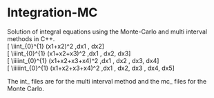 # Integration-MC
Solution of integral equations using the Monte-Carlo and multi interval methods in C++. <br />
\[ \iint_{0}^{1} (x1+x2)^2 \,dx1 \, dx2] <br />
\[ \iiint_{0}^{1} (x1+x2+x3)^2 \,dx1 \, dx2\, dx3] <br />
\[ \iiiint_{0}^{1} (x1+x2+x3+x4)^2 \,dx1 \, dx2 \, dx3\, dx4] <br />
\[ \iiiiint_{0}^{1} (x1+x2+x3+x4)^2 \,dx1 \, dx2\, dx3 \, dx4, dx5] <br />

The int_ files are for the multi interval method and the mc_ files for the Monte Carlo.  <br />

